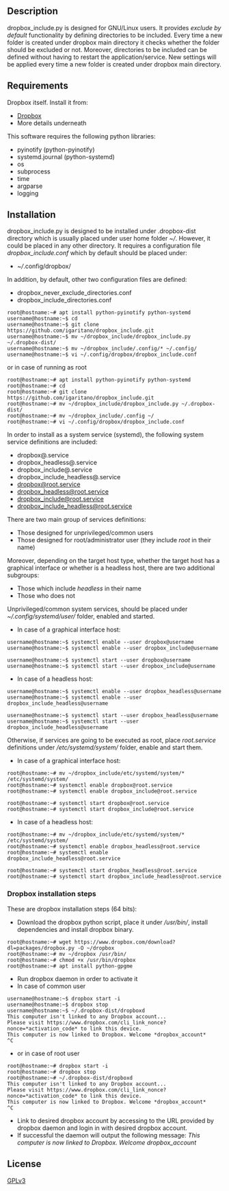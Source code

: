 ## Description
dropbox_include.py is designed for GNU/Linux users. It provides *exclude by default* functionality by defining directories to be included. Every time a new folder is created under dropbox main directory it checks whether the folder should be excluded or not. Moreover, directories to be included can be defined without having to restart the application/service. New settings will be applied every time a new folder is created under dropbox main directory.

## Requirements
Dropbox itself. Install it from:
* [Dropbox](https://www.dropbox.com/install)
* More details underneath

This software requires the following python libraries:
* pyinotify (python-pyinotify)
* systemd.journal (python-systemd)
* os
* subprocess
* time
* argparse
* logging

## Installation
dropbox_include.py is designed to be installed under .dropbox-dist directory which is usually placed under user home folder *~/*. However, it could be placed in any other directory.
It requires a configuration file *dropbox_include.conf* which by default should be placed under:
* *~/*.config/dropbox/

In addition, by default, other two configuration files are defined:
* dropbox_never_exclude_directories.conf
* dropbox_include_directories.conf

```shell
root@hostname:~# apt install python-pyinotify python-systemd
username@hostname:~$ cd
username@hostname:~$ git clone https://github.com/igaritano/dropbox_include.git
username@hostname:~$ mv ~/dropbox_include/dropbox_include.py ~/.dropbox-dist/
username@hostname:~$ mv ~/dropbox_include/.config/* ~/.config/
username@hostname:~$ vi ~/.config/dropbox/dropbox_include.conf
```
or in case of running as root
```shell
root@hostname:~# apt install python-pyinotify python-systemd
root@hostname:~# cd
root@hostname:~# git clone https://github.com/igaritano/dropbox_include.git
root@hostname:~# mv ~/dropbox_include/dropbox_include.py ~/.dropbox-dist/
root@hostname:~# mv ~/dropbox_include/.config ~/
root@hostname:~# vi ~/.config/dropbox/dropbox_include.conf
```

In order to install as a system service (systemd), the following system service definitions are included:
* dropbox@.service
* dropbox_headless@.service
* dropbox_include@.service
* dropbox_include_headless@.service
* dropbox@root.service
* dropbox_headless@root.service
* dropbox_include@root.service
* dropbox_include_headless@root.service

There are two main group of services definitions:
* Those designed for unprivileged/common users
* Those designed for root/administrator user (they include *root* in their name)

Moreover, depending on the target host type, whether the target host has a graphical interface or whether is a headless host, there are two additional subgroups:
* Those which include *headless* in their name
* Those who does not

Unprivileged/common system services, should be placed under *~/.config/systemd/user/* folder, enabled and started.
* In case of a graphical interface host:
```shell
username@hostname:~$ systemctl enable --user dropbox@username
username@hostname:~$ systemctl enable --user dropbox_include@username

username@hostname:~$ systemctl start --user dropbox@username
username@hostname:~$ systemctl start --user dropbox_include@username
```
* In case of a headless host:
```shell
username@hostname:~$ systemctl enable --user dropbox_headless@username
username@hostname:~$ systemctl enable --user dropbox_include_headless@username

username@hostname:~$ systemctl start --user dropbox_headless@username
username@hostname:~$ systemctl start --user dropbox_include_headless@username
```

Otherwise, if services are going to be executed as root, place *root.service* definitions under */etc/systemd/system/* folder, enable and start them.
* In case of a graphical interface host:
```shell
root@hostname:~# mv ~/dropbox_include/etc/systemd/system/* /etc/systemd/system/
root@hostname:~# systemctl enable dropbox@root.service
root@hostname:~# systemctl enable dropbox_include@root.service

root@hostname:~# systemctl start dropbox@root.service
root@hostname:~# systemctl start dropbox_include@root.service
```
* In case of a headless host:
```shell
root@hostname:~# mv ~/dropbox_include/etc/systemd/system/* /etc/systemd/system/
root@hostname:~# systemctl enable dropbox_headless@root.service
root@hostname:~# systemctl enable dropbox_include_headless@root.service

root@hostname:~# systemctl start dropbox_headless@root.service
root@hostname:~# systemctl start dropbox_include_headless@root.service
```

### Dropbox installation steps
These are dropbox installation steps (64 bits):
* Download the dropbox python script, place it under */usr/bin/*, install dependencies and install dropbox binary.
```shell
root@hostname:~# wget https://www.dropbox.com/download?dl=packages/dropbox.py -O ~/dropbox
root@hostname:~# mv ~/dropbox /usr/bin/
root@hostname:~# chmod +x /usr/bin/dropbox
root@hostname:~# apt install python-gpgme
```

* Run dropbox daemon in order to activate it
* In case of common user
```shell
username@hostname:~$ dropbox start -i
username@hostname:~$ dropbox stop
username@hostname:~$ ~/.dropbox-dist/dropboxd
This computer isn't linked to any Dropbox account...
Please visit https://www.dropbox.com/cli_link_nonce?nonce=*activation_code* to link this device.
This computer is now linked to Dropbox. Welcome *dropbox_account*
^C
```
* or in case of root user
```shell
root@hostname:~# dropbox start -i
root@hostname:~# dropbox stop
root@hostname:~# ~/.dropbox-dist/dropboxd
This computer isn't linked to any Dropbox account...
Please visit https://www.dropbox.com/cli_link_nonce?nonce=*activation_code* to link this device.
This computer is now linked to Dropbox. Welcome *dropbox_account*
^C
```

* Link to desired dropbox account by accessing to the URL provided by dropbox daemon and login in with desired dropbox account.
* If successful the daemon will output the following message: *This computer is now linked to Dropbox. Welcome dropbox_account*


## License
[GPLv3](https://www.gnu.org/licenses/gpl-3.0.en.html)